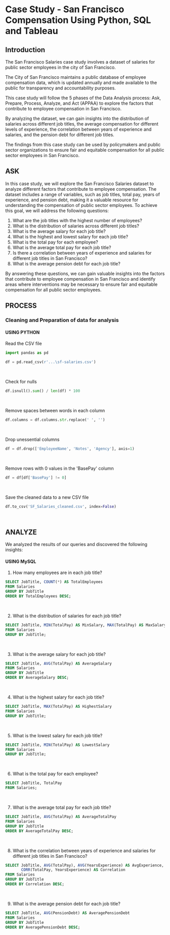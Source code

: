 # Case Study - San Francisco Compensation Using Python, SQL and Tableau

## Introduction

The San Francisco Salaries case study involves a dataset of salaries for public sector employees in the city of San Francisco.

The City of San Francisco maintains a public database of employee compensation data, which is updated annually and made available to the public for transparency and accountability purposes.

This case study will follow the 5 phases of the Data Analysis process: Ask, Prepare, Process, Analyze, and Act (APPAA) to explore the factors that contribute to employee compensation in San Francisco.

By analyzing the dataset, we can gain insights into the distribution of salaries across different job titles, the average compensation for different levels of experience, the correlation between years of experience and salaries, and the pension debt for different job titles.

The findings from this case study can be used by policymakers and public sector organizations to ensure fair and equitable compensation for all public sector employees in San Francisco.

## ASK

In this case study, we will explore the San Francisco Salaries dataset to analyze different factors that contribute to employee compensation. The dataset includes a range of variables, such as job titles, total pay, years of experience, and pension debt, making it a valuable resource for understanding the compensation of public sector employees. To achieve this goal, we will address the following questions:

1. What are the job titles with the highest number of employees?
2. What is the distribution of salaries across different job titles?
3. What is the average salary for each job title?
4. What is the highest and lowest salary for each job title?
5. What is the total pay for each employee?
6. What is the average total pay for each job title?
7. Is there a correlation between years of experience and salaries for different job titles in San Francisco?
8. What is the average pension debt for each job title?

By answering these questions, we can gain valuable insights into the factors that contribute to employee compensation in San Francisco and identify areas where interventions may be necessary to ensure fair and equitable compensation for all public sector employees.

## PROCESS

### Cleaning and Preparation of data for analysis

#### USING PYTHON 

Read the CSV file
```python
import pandas as pd

df = pd.read_csv(r'...\sf-salaries.csv')
```
&nbsp;

Check for nulls
```python
df.isnull().sum() / len(df) * 100
```
&nbsp;

Remove spaces between words in each column
```python
df.columns = df.columns.str.replace(' ', '')
```
&nbsp;

Drop unessential columns
```python
df = df.drop(['EmployeeName', 'Notes', 'Agency'], axis=1)
```
&nbsp;

Remove rows with 0 values in the 'BasePay' column
```python
df = df[df['BasePay'] != 0]
```
&nbsp;

Save the cleaned data to a new CSV file
```python
df.to_csv('SF_Salaries_cleaned.csv', index=False)
```
&nbsp;

## ANALYZE

We analyzed the results of our queries and discovered the following insights:

#### USING MySQL 

1. How many employees are in each job title?
```sql
SELECT JobTitle, COUNT(*) AS TotalEmployees
FROM Salaries
GROUP BY JobTitle
ORDER BY TotalEmployees DESC;
```
&nbsp;

2. What is the distribution of salaries for each job title?
```sql
SELECT JobTitle, MIN(TotalPay) AS MinSalary, MAX(TotalPay) AS MaxSalary
FROM Salaries
GROUP BY JobTitle;
```
&nbsp;

3. What is the average salary for each job title?
```sql
SELECT JobTitle, AVG(TotalPay) AS AverageSalary
FROM Salaries
GROUP BY JobTitle
ORDER BY AverageSalary DESC;
```
&nbsp;

4. What is the highest salary for each job title?
```sql
SELECT JobTitle, MAX(TotalPay) AS HighestSalary
FROM Salaries
GROUP BY JobTitle;
```
&nbsp;

5. What is the lowest salary for each job title?
```sql
SELECT JobTitle, MIN(TotalPay) AS LowestSalary
FROM Salaries
GROUP BY JobTitle;
```
&nbsp;

6. What is the total pay for each employee?
```sql
SELECT JobTitle, TotalPay
FROM Salaries;
```
&nbsp;

7. What is the average total pay for each job title?
```sql
SELECT JobTitle, AVG(TotalPay) AS AverageTotalPay
FROM Salaries
GROUP BY JobTitle
ORDER BY AverageTotalPay DESC;
```
&nbsp;

8. What is the correlation between years of experience and salaries for different job titles in San Francisco?
```sql
SELECT JobTitle, AVG(TotalPay), AVG(YearsExperience) AS AvgExperience, 
       CORR(TotalPay, YearsExperience) AS Correlation
FROM Salaries
GROUP BY JobTitle
ORDER BY Correlation DESC;
```
&nbsp;

9. What is the average pension debt for each job title?
```sql
SELECT JobTitle, AVG(PensionDebt) AS AveragePensionDebt
FROM Salaries
GROUP BY JobTitle
ORDER BY AveragePensionDebt DESC;
```
&nbsp;
